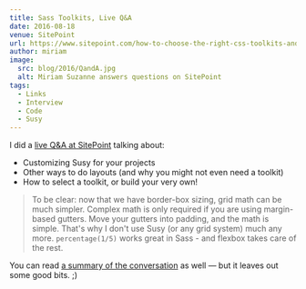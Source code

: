 ```yaml
---
title: Sass Toolkits, Live Q&A
date: 2016-08-18
venue: SitePoint
url: https://www.sitepoint.com/how-to-choose-the-right-css-toolkits-and-frameworks/
author: miriam
image:
  src: blog/2016/QandA.jpg
  alt: Miriam Suzanne answers questions on SitePoint
tags:
  - Links
  - Interview
  - Code
  - Susy
---
```


I did a [live Q&A at SitePoint][qa]
talking about:

- Customizing Susy for your projects
- Other ways to do layouts (and why you might not even need a toolkit)
- How to select a toolkit, or build your very own!

[qa]: https://www.sitepoint.com/community/t/live-q-a-miriam-suzanne-on-susy-and-the-need-for-toolkits-on-18th-aug-2pm-pst/232664

> To be clear:
> now that we have border-box sizing,
> grid math can be much simpler.
> Complex math is only required
> if you are using margin-based gutters.
> Move your gutters into padding,
> and the math is simple.
> That's why I don't use Susy
> (or any grid system)
> much any more.
> `percentage(1/5)` works great in Sass -
> and flexbox takes care of the rest.

You can read
[a summary of the conversation][summary]
as well —
but it leaves out some good bits. ;)

[summary]: https://www.sitepoint.com/how-to-choose-the-right-css-toolkits-and-frameworks/
